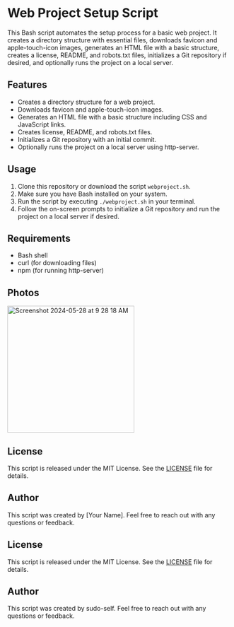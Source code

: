 # Web Project Setup Script

This Bash script automates the setup process for a basic web project. It creates a directory structure with essential files, downloads favicon and apple-touch-icon images, generates an HTML file with a basic structure, creates a license, README, and robots.txt files, initializes a Git repository if desired, and optionally runs the project on a local server.

## Features

- Creates a directory structure for a web project.
- Downloads favicon and apple-touch-icon images.
- Generates an HTML file with a basic structure including CSS and JavaScript links.
- Creates license, README, and robots.txt files.
- Initializes a Git repository with an initial commit.
- Optionally runs the project on a local server using http-server.

## Usage

1. Clone this repository or download the script `webproject.sh`.
2. Make sure you have Bash installed on your system.
3. Run the script by executing `./webproject.sh` in your terminal.
4. Follow the on-screen prompts to initialize a Git repository and run the project on a local server if desired.

## Requirements

- Bash shell
- curl (for downloading files)
- npm (for running http-server)

## Photos

<img width="287" alt="Screenshot 2024-05-28 at 9 28 18 AM" src="https://github.com/sudo-self/web-project/assets/119916323/3052a0b3-de40-4b51-99f3-780bc25c2252">


## License

This script is released under the MIT License. See the [LICENSE](LICENSE) file for details.

## Author

This script was created by [Your Name]. Feel free to reach out with any questions or feedback.


## License

This script is released under the MIT License. See the [LICENSE](LICENSE) file for details.

## Author

This script was created by sudo-self. Feel free to reach out with any questions or feedback.
